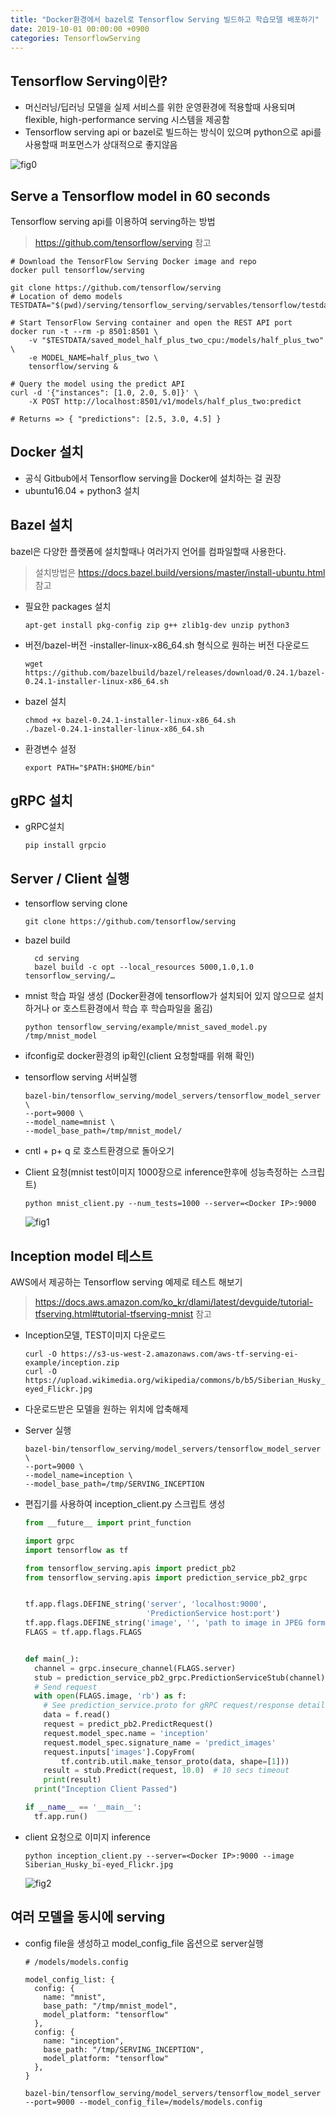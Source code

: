 ```yaml
---
title: "Docker환경에서 bazel로 Tensorflow Serving 빌드하고 학습모델 배포하기"
date: 2019-10-01 00:00:00 +0900
categories: TensorflowServing
---
```


## Tensorflow Serving이란?

* 머신러닝/딥러닝 모델을 실제 서비스를 위한 운영환경에 적용할때 사용되며 flexible, high-performance serving 시스템을 제공함
* Tensorflow serving api or bazel로 빌드하는 방식이 있으며 python으로 api를 사용할때 퍼포먼스가 상대적으로 좋지않음

![fig0](https://bjo9280.github.io/assets/images/2019-10-01/fig0.png)

## Serve a Tensorflow model in 60 seconds

Tensorflow serving api를 이용하여 serving하는 방법

> <https://github.com/tensorflow/serving> 참고

```
# Download the TensorFlow Serving Docker image and repo
docker pull tensorflow/serving

git clone https://github.com/tensorflow/serving
# Location of demo models
TESTDATA="$(pwd)/serving/tensorflow_serving/servables/tensorflow/testdata"

# Start TensorFlow Serving container and open the REST API port
docker run -t --rm -p 8501:8501 \
    -v "$TESTDATA/saved_model_half_plus_two_cpu:/models/half_plus_two" \
    -e MODEL_NAME=half_plus_two \
    tensorflow/serving &

# Query the model using the predict API
curl -d '{"instances": [1.0, 2.0, 5.0]}' \
    -X POST http://localhost:8501/v1/models/half_plus_two:predict

# Returns => { "predictions": [2.5, 3.0, 4.5] }
```
## Docker 설치

* 공식 Gitbub에서 Tensorflow serving을 Docker에 설치하는 걸 권장
* ubuntu16.04 + python3 설치

## Bazel 설치

bazel은 다양한 플랫폼에 설치할때나 여러가지 언어를 컴파일할때 사용한다.

> 설치방법은 <https://docs.bazel.build/versions/master/install-ubuntu.html> 참고 
>

* 필요한 packages 설치

  ```
  apt-get install pkg-config zip g++ zlib1g-dev unzip python3
  ```

* 버전/bazel-버전 -installer-linux-x86_64.sh 형식으로 원하는 버전 다운로드

  ```
  wget https://github.com/bazelbuild/bazel/releases/download/0.24.1/bazel-0.24.1-installer-linux-x86_64.sh
  ```

* bazel 설치

  ```
  chmod +x bazel-0.24.1-installer-linux-x86_64.sh
  ./bazel-0.24.1-installer-linux-x86_64.sh
  ```

* 환경변수 설정

  ```
  export PATH="$PATH:$HOME/bin"
  ```

  

## gRPC 설치

* gRPC설치

  ```
  pip install grpcio
  ```

## Server / Client 실행

* tensorflow serving clone

  ```
  git clone https://github.com/tensorflow/serving
  ```

* bazel build

   ```
     cd serving
     bazel build -c opt --local_resources 5000,1.0,1.0 tensorflow_serving/…
   ```

* mnist 학습 파일 생성 (Docker환경에 tensorflow가 설치되어 있지 않으므로 설치하거나 or 호스트환경에서 학습 후 학습파일을 옮김)

  ```
  python tensorflow_serving/example/mnist_saved_model.py /tmp/mnist_model
  ```

* ifconfig로 docker환경의 ip확인(client 요청할때를 위해 확인)

* tensorflow serving 서버실행

  ```
  bazel-bin/tensorflow_serving/model_servers/tensorflow_model_server \
  --port=9000 \
  --model_name=mnist \ 
  --model_base_path=/tmp/mnist_model/
  ```

* cntl + p+ q 로 호스트환경으로 돌아오기

* Client 요청(mnist test이미지 1000장으로 inference한후에 성능측정하는 스크립트)

  ```
  python mnist_client.py --num_tests=1000 --server=<Docker IP>:9000
  ```
  ![fig1](https://bjo9280.github.io/assets/images/2019-10-01/fig1.png)

## Inception model 테스트

AWS에서 제공하는 Tensorflow serving 예제로 테스트 해보기 

> <https://docs.aws.amazon.com/ko_kr/dlami/latest/devguide/tutorial-tfserving.html#tutorial-tfserving-mnist> 참고

* Inception모델, TEST이미지 다운로드

  ```
  curl -O https://s3-us-west-2.amazonaws.com/aws-tf-serving-ei-example/inception.zip
  curl -O https://upload.wikimedia.org/wikipedia/commons/b/b5/Siberian_Husky_bi-eyed_Flickr.jpg
  ```

* 다운로드받은 모델을 원하는 위치에 압축해제

* Server 실행

  ```
  bazel-bin/tensorflow_serving/model_servers/tensorflow_model_server \
  --port=9000 \
  --model_name=inception \
  --model_base_path=/tmp/SERVING_INCEPTION
  ```

* 편집기를 사용하여 inception_client.py 스크립트 생성

  ```python
  from __future__ import print_function
  
  import grpc
  import tensorflow as tf
  
  from tensorflow_serving.apis import predict_pb2
  from tensorflow_serving.apis import prediction_service_pb2_grpc
  
  
  tf.app.flags.DEFINE_string('server', 'localhost:9000',
                             'PredictionService host:port')
  tf.app.flags.DEFINE_string('image', '', 'path to image in JPEG format')
  FLAGS = tf.app.flags.FLAGS
  
  
  def main(_):
    channel = grpc.insecure_channel(FLAGS.server)
    stub = prediction_service_pb2_grpc.PredictionServiceStub(channel)
    # Send request
    with open(FLAGS.image, 'rb') as f:
      # See prediction_service.proto for gRPC request/response details.
      data = f.read()
      request = predict_pb2.PredictRequest()
      request.model_spec.name = 'inception'
      request.model_spec.signature_name = 'predict_images'
      request.inputs['images'].CopyFrom(
          tf.contrib.util.make_tensor_proto(data, shape=[1]))
      result = stub.Predict(request, 10.0)  # 10 secs timeout
      print(result)
    print("Inception Client Passed")
  
  if __name__ == '__main__':
    tf.app.run()
  ```

  

  

* client 요청으로 이미지 inference

  ```
  python inception_client.py --server=<Docker IP>:9000 --image Siberian_Husky_bi-eyed_Flickr.jpg
  ```

  ![fig2](https://bjo9280.github.io/assets/images/2019-10-01/fig2.png)

  

## 여러 모델을 동시에 serving

* config file을 생성하고 model_config_file 옵션으로 server실행

  ```
  # /models/models.config
  
  model_config_list: {
    config: {
      name: "mnist",
      base_path: "/tmp/mnist_model",
      model_platform: "tensorflow"
    },
    config: {
      name: "inception",
      base_path: "/tmp/SERVING_INCEPTION",
      model_platform: "tensorflow"
    },
  }
  ```

  ```
  bazel-bin/tensorflow_serving/model_servers/tensorflow_model_server --port=9000 --model_config_file=/models/models.config
  ```

